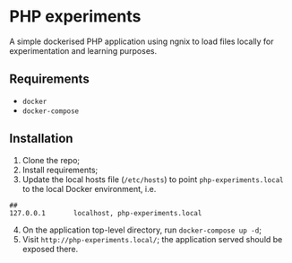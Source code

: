 # PHP experiments
A simple dockerised PHP application using ngnix to load files locally for experimentation and learning purposes.

## Requirements
- `docker`
- `docker-compose`

## Installation
1. Clone the repo;
2. Install requirements;
3. Update the local hosts file (`/etc/hosts`) to point `php-experiments.local` to the local Docker environment, i.e.
```
##
127.0.0.1       localhost, php-experiments.local
```
4. On the application top-level directory, run `docker-compose up -d`;
5. Visit `http://php-experiments.local/`; the application served should be exposed there.
